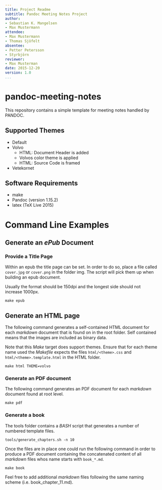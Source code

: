 ```yaml
---
title: Project Readme
subtitle: Pandoc Meeting Notes Project
author: 
- Sebastian K. Mangelsen
- Max Mustermann
attendee:
- Max Mustermann
- Thomas Sjöfelt
absentee:
- Petter Petersson
- Styrbjörn
reviewer:
- Max Musterman
date: 2015-12-20
version: 1.0
...
```


# pandoc-meeting-notes
This repository contains a simple template for meeting notes handled by PANDOC.

## Supported Themes

* Default
* Volvo
    - HTML: Document Header is added
    - Volvos color theme is applied
    - HTML: Source Code is framed
* Vetekornet

## Software Requirements
* make
* Pandoc (version 1.15.2)
* latex (TeX  Live 2015)

# Command Line Examples

## Generate an _ePub_ Document

### Provide a Title Page
Within an epub the title page can be set. In order to do so, place a file called `cover.jpg` or `cover.png` in the folder img. The script will pick them up when building an epub document.

Usually the format should be 150dpi and the longest side should not increase 
1000px.

~~~~{.bash}
make epub
~~~~

## Generate an HTML page
The following command generates a self-contained HTML document for each _markdown_ document that is found on in the root folder. Self contained means that the images are included as binary data.

Note that this _Make_ target does support themes. Ensure that for each theme name used the _Makefile_ expects the files `html/<theme>.css` and `html/<theme>.template.html` in the HTML folder.

~~~~{.bash}
make html THEME=volvo
~~~~

### Generate an PDF document
The following command generates an PDF document for each _markdown_ document found at root level.

~~~~{.bash}
make pdf
~~~~

### Generate a book
The tools folder contains a _BASH_ script that generates a number of numbered template files.

~~~~{.bash}
tools/generate_chapters.sh -n 10
~~~~

Once the files are in place one could run the following command in order to produce a PDF document containing the concatenated content of all _markdown_ files whos name starts with `book_*.md`.

~~~~{.bash}
make book
~~~~

Feel free to add additional _markdown_ files following the same naming scheme (i.e. book_chapter_11.md).